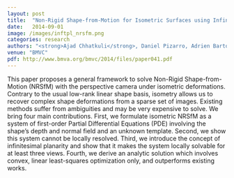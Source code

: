 ```yaml
---
layout: post
title:  "Non-Rigid Shape-from-Motion for Isometric Surfaces using Infinitesimal Planarity"
date:   2014-09-01
image: /images/inftpl_nrsfm.png
categories: research
authors: "<strong>Ajad Chhatkuli</strong>, Daniel Pizarro, Adrien Bartoli"
venue: "BMVC"
pdf: http://www.bmva.org/bmvc/2014/files/paper041.pdf
---
```

This paper proposes a general framework to solve Non-Rigid Shape-from-Motion
(NRSfM) with the perspective camera under isometric deformations. Contrary to the
usual low-rank linear shape basis, isometry allows us to recover complex shape deformations from a sparse set of images. Existing methods suffer from ambiguities and may be
very expensive to solve. We bring four main contributions. First, we formulate isometric NRSfM as a system of first-order Partial Differential Equations (PDE) involving the
shape’s depth and normal field and an unknown template. Second, we show this system
cannot be locally resolved. Third, we introduce the concept of infinitesimal planarity and
show that it makes the system locally solvable for at least three views. Fourth, we derive
an analytic solution which involves convex, linear least-squares optimization only, and
outperforms existing works.
